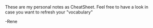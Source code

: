 These are my personal notes as CheatSheet.
Feel free to have a look in case you want to refresh your "vocabulary"

-Rene

